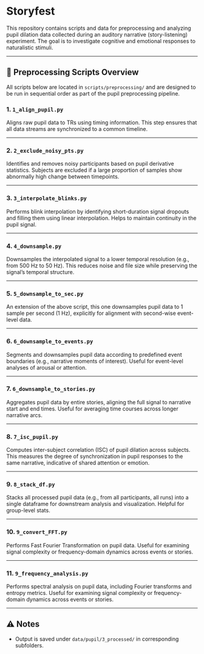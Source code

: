 # Storyfest

This repository contains scripts and data for preprocessing and analyzing pupil dilation data collected during an auditory narrative (story-listening) experiment. The goal is to investigate cognitive and emotional responses to naturalistic stimuli.

---

## 🧪 Preprocessing Scripts Overview

All scripts below are located in `scripts/preprocessing/` and are designed to be run in sequential order as part of the pupil preprocessing pipeline.

### 1. `1_align_pupil.py`
Aligns raw pupil data to TRs using timing information. This step ensures that all data streams are synchronized to a common timeline.

---

### 2. `2_exclude_noisy_pts.py`
Identifies and removes noisy participants based on pupil derivative statistics. Subjects are excluded if a large proportion of samples show abnormally high change between timepoints.

---

### 3. `3_interpolate_blinks.py`
Performs blink interpolation by identifying short-duration signal dropouts and filling them using linear interpolation. Helps to maintain continuity in the pupil signal.

---

### 4. `4_downsample.py`
Downsamples the interpolated signal to a lower temporal resolution (e.g., from 500 Hz to 50 Hz). This reduces noise and file size while preserving the signal’s temporal structure.

---

### 5. `5_downsample_to_sec.py`
An extension of the above script, this one downsamples pupil data to 1 sample per second (1 Hz), explicitly for alignment with second-wise event-level data.

---

### 6. `6_downsample_to_events.py`
Segments and downsamples pupil data according to predefined event boundaries (e.g., narrative moments of interest). Useful for event-level analyses of arousal or attention.

---

### 7. `6_downsample_to_stories.py`
Aggregates pupil data by entire stories, aligning the full signal to narrative start and end times. Useful for averaging time courses across longer narrative arcs.

---

### 8. `7_isc_pupil.py`
Computes inter-subject correlation (ISC) of pupil dilation across subjects. This measures the degree of synchronization in pupil responses to the same narrative, indicative of shared attention or emotion.

---

### 9. `8_stack_df.py`
Stacks all processed pupil data (e.g., from all participants, all runs) into a single dataframe for downstream analysis and visualization. Helpful for group-level stats.

---

### 10. `9_convert_FFT.py`
Performs Fast Fourier Transformation on pupil data. Useful for examining signal complexity or frequency-domain dynamics across events or stories.

---

### 11. `9_frequency_analysis.py`
Performs spectral analysis on pupil data, including Fourier transforms and entropy metrics. Useful for examining signal complexity or frequency-domain dynamics across events or stories.

---

## ⚠️ Notes

- Output is saved under `data/pupil/3_processed/` in corresponding subfolders.

